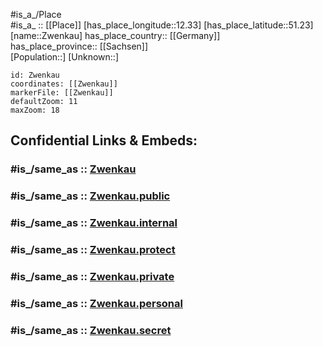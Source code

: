 ﻿---
confidential: public
isDeleted: false
location:
- 51.23
- 12.33
mapmarker: city
mapzoom:
- 7
- 12
SpocWebEntityId: 35859
tags:
- geo/City
type: City
---

#is_a_/Place  
#is_a_ :: [[Place]] 
[has_place_longitude::12.33] 
[has_place_latitude::51.23] 
[name::Zwenkau] 
has_place_country:: [[Germany]]  
has_place_province:: [[Sachsen]]  
[Population::] 
[Unknown::] 


```leaflet
id: Zwenkau
coordinates: [[Zwenkau]] 
markerFile: [[Zwenkau]] 
defaultZoom: 11 
maxZoom: 18
```


## Confidential Links & Embeds: 

### #is_/same_as :: [Zwenkau](/_Standards/Earth/Continent/Europe/Europe~Central/Germany/Germany~East/Sachsen/counties~Sachsen/Leipzig/cities~Leipzig/Zwenkau.md) 

### #is_/same_as :: [Zwenkau.public](/_public/Earth/Continent/Europe/Europe~Central/Germany/Germany~East/Sachsen/counties~Sachsen/Leipzig/cities~Leipzig/Zwenkau.public.md) 

### #is_/same_as :: [Zwenkau.internal](/_internal/Earth/Continent/Europe/Europe~Central/Germany/Germany~East/Sachsen/counties~Sachsen/Leipzig/cities~Leipzig/Zwenkau.internal.md) 

### #is_/same_as :: [Zwenkau.protect](/_protect/Earth/Continent/Europe/Europe~Central/Germany/Germany~East/Sachsen/counties~Sachsen/Leipzig/cities~Leipzig/Zwenkau.protect.md) 

### #is_/same_as :: [Zwenkau.private](/_private/Earth/Continent/Europe/Europe~Central/Germany/Germany~East/Sachsen/counties~Sachsen/Leipzig/cities~Leipzig/Zwenkau.private.md) 

### #is_/same_as :: [Zwenkau.personal](/_personal/Earth/Continent/Europe/Europe~Central/Germany/Germany~East/Sachsen/counties~Sachsen/Leipzig/cities~Leipzig/Zwenkau.personal.md) 

### #is_/same_as :: [Zwenkau.secret](/_secret/Earth/Continent/Europe/Europe~Central/Germany/Germany~East/Sachsen/counties~Sachsen/Leipzig/cities~Leipzig/Zwenkau.secret.md)

